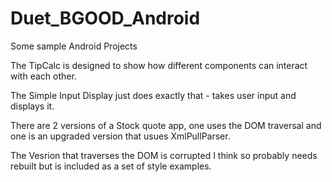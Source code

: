Duet_BGOOD_Android
==================

Some sample Android Projects


The TipCalc is designed to show how different components can interact with each other.


The Simple Input Display just does exactly that - takes user input and displays it.


There are 2 versions of a Stock quote app, one uses the DOM traversal and one is an upgraded version that usues XmlPullParser.

The Vesrion that traverses the DOM is corrupted I think so probably needs rebuilt but is included as a set of style examples.

